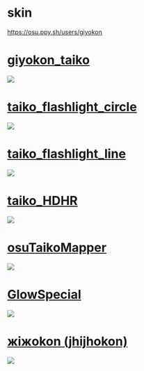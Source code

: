 # skin
https://osu.ppy.sh/users/giyokon

# [giyokon_taiko](https://mega.nz/file/IOB2BTyD#GsoZFW9I6gR-P2n-X3lEKKmpqjsgAwKAo92UpKxnSMY)
![](https://i.imgur.com/6khf3PD.png)

# [taiko_flashlight_circle](https://mega.nz/file/JLIkxBSY#BSI3w3hgBy4s6rGIhlqs8a7QOjfqiwD7Xgt7Z5HwVr4)
![](https://i.imgur.com/xFyfyMp.png)

# [taiko_flashlight_line](https://mega.nz/file/JDYAhTLC#LS4kuWHB-quESNBVZt5dWAVQsrypsATZIHzUS8NEu2Q)
![](https://i.imgur.com/rdLargt.png)

# [taiko_HDHR](https://mega.nz/file/dXBG1JgY#2zrkpy6BgJhgexKbD6OhwVnoF0kTFKjmhNV9-QPzjwo)
![](https://i.imgur.com/0g1ZrXK.png)

# [osuTaikoMapper](https://mega.nz/file/ZbRSEZrK#0Z20pAHag9j9XkMHMsBjTWe59DXZPSg7TICf0ETErSc)
![](https://i.imgur.com/mOAQxyg.png)

# [GlowSpecial](https://mega.nz/file/AaZGHDZS#g-JmNefsjF1FCbonKBAlJ-cMywyIsQf6G8pfklcc-oU)
![](https://i.imgur.com/bIGkZvt.png)

# [жiжokon (jhijhokon)](https://mega.nz/file/hOYi0TLL#929vfrQePsrQKeuiPgWJOKg-V7iA8vboe99UNTyasUE)
![](https://i.imgur.com/5Ke0JjU.jpeg)
